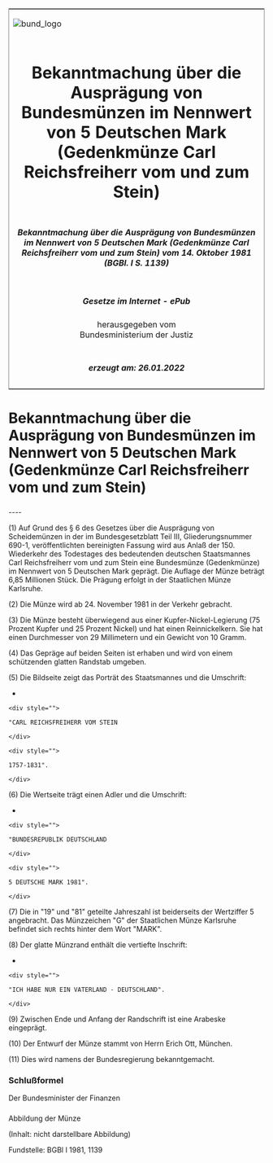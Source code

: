 <span id="DECKBLATT.html"></span>

<table border="0" frame="border" width="100%">

<tr valign="top">

<td align="left">

![bund\_logo](BfJ_2021_Web_de_de.gif)

</td>

<td align="right">

 

</td>

</tr>

<tr align="center" valign="middle">

<td colspan="2">

# Bekanntmachung über die Ausprägung von Bundesmünzen im Nennwert von 5 Deutschen Mark (Gedenkmünze Carl Reichsfreiherr vom und zum Stein)

</td>

</tr>

<tr align="center" valign="middle">

<td colspan="2">

##### Bekanntmachung über die Ausprägung von Bundesmünzen im Nennwert von 5 Deutschen Mark (Gedenkmünze Carl Reichsfreiherr vom und zum Stein) vom 14. Oktober 1981 (BGBl. I S. 1139)

</td>

</tr>

<tr align="center" valign="middle">

<td colspan="2">

  
  

##### Gesetze im Internet - ePub  
  
herausgegeben vom  
Bundesministerium der Justiz

</td>

</tr>

<tr align="center" valign="bottom">

<td colspan="2">

  
  

##### erzeugt am: 26.01.2022

</td>

</tr>

</table>

<span id="BJNR011390981.html"></span>

# Bekanntmachung über die Ausprägung von Bundesmünzen im Nennwert von 5 Deutschen Mark (Gedenkmünze Carl Reichsfreiherr vom und zum Stein)

<span id="BJNR011390981BJNE000100307.html"></span>

###   
\----

<div>

<div class="jnhtml">

<div>

<div class="jurAbsatz">

(1) Auf Grund des § 6 des Gesetzes über die Ausprägung von Scheidemünzen
in der im Bundesgesetzblatt Teil III, Gliederungsnummer 690-1,
veröffentlichten bereinigten Fassung wird aus Anlaß der 150. Wiederkehr
des Todestages des bedeutenden deutschen Staatsmannes Carl
Reichsfreiherr vom und zum Stein eine Bundesmünze (Gedenkmünze) im
Nennwert von 5 Deutschen Mark geprägt. Die Auflage der Münze beträgt
6,85 Millionen Stück. Die Prägung erfolgt in der Staatlichen Münze
Karlsruhe.

</div>

<div class="jurAbsatz">

(2) Die Münze wird ab 24. November 1981 in der Verkehr gebracht.

</div>

<div class="jurAbsatz">

(3) Die Münze besteht überwiegend aus einer Kupfer-Nickel-Legierung (75
Prozent Kupfer und 25 Prozent Nickel) und hat einen Reinnickelkern. Sie
hat einen Durchmesser von 29 Millimetern und ein Gewicht von 10 Gramm.

</div>

<div class="jurAbsatz">

(4) Das Gepräge auf beiden Seiten ist erhaben und wird von einem
schützenden glatten Randstab umgeben.

</div>

<div class="jurAbsatz">

(5) Die Bildseite zeigt das Porträt des Staatsmannes und die Umschrift:

  - 
    
    <div style="">
    
    "CARL REICHSFREIHERR VOM STEIN
    
    </div>
    
    <div style="">
    
    1757-1831".
    
    </div>

</div>

<div class="jurAbsatz">

(6) Die Wertseite trägt einen Adler und die Umschrift:

  - 
    
    <div style="">
    
    "BUNDESREPUBLIK DEUTSCHLAND
    
    </div>
    
    <div style="">
    
    5 DEUTSCHE MARK 1981".
    
    </div>

</div>

<div class="jurAbsatz">

(7) Die in "19" und "81" geteilte Jahreszahl ist beiderseits der
Wertziffer 5 angebracht. Das Münzzeichen "G" der Staatlichen Münze
Karlsruhe befindet sich rechts hinter dem Wort "MARK".

</div>

<div class="jurAbsatz">

(8) Der glatte Münzrand enthält die vertiefte Inschrift:

  - 
    
    <div style="">
    
    "ICH HABE NUR EIN VATERLAND - DEUTSCHLAND".
    
    </div>

</div>

<div class="jurAbsatz">

(9) Zwischen Ende und Anfang der Randschrift ist eine Arabeske
eingeprägt.

</div>

<div class="jurAbsatz">

(10) Der Entwurf der Münze stammt von Herrn Erich Ott, München.

</div>

<div class="jurAbsatz">

(11) Dies wird namens der Bundesregierung bekanntgemacht.

</div>

</div>

</div>

</div>

<span id="BJNR011390981BJNE000200307.html"></span>

### Schlußformel  

<div>

<div class="jnhtml">

<div>

<div class="jurAbsatz">

<span class="SP">Der Bundesminister der Finanzen</span>

</div>

</div>

</div>

</div>

<span id="BJNR011390981BJNE000300307.html"></span>

###   
Abbildung der Münze

<div>

<div class="jnhtml">

<div>

<div class="jurAbsatz">

(Inhalt: nicht darstellbare Abbildung)  

<div class="kommentar_Fundstelle">

Fundstelle: BGBl I 1981, 1139

</div>

</div>

</div>

</div>

</div>
